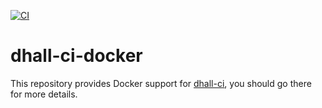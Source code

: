 <!--
  **NOTE**: this file is generated by `dhall-render`.
  You should NOT edit it manually, your changes will be lost.
-->

[![CI](https://github.com/timbertson/dhall-ci-docker/workflows/CI/badge.svg)](https://github.com/timbertson/dhall-ci-docker/actions?query=workflow%3ACI+branch%3Amaster)

# dhall-ci-docker

This repository provides Docker support for [dhall-ci](https://github.com/timbertson/dhall-ci),
you should go there for more details.
